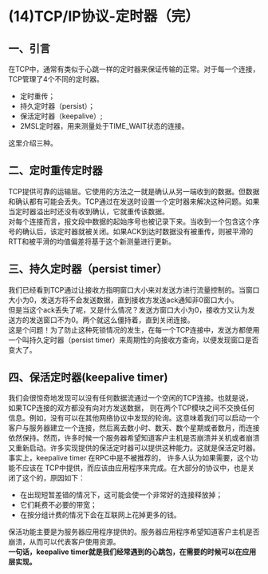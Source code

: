 # (14)TCP/IP协议-定时器（完）


## 一、引言

在TCP中，通常有类似于心跳一样的定时器来保证传输的正常。对于每一个连接，TCP管理了4个不同的定时器。

* 定时重传；
* 持久定时器（persist）；
* 保活定时器（keepalive）;
* 2MSL定时器，用来测量处于TIME_WAIT状态的连接。

这里介绍三种。

## 二、定时重传定时器

TCP提供可靠的运输层。它使用的方法之一就是确认从另一端收到的数据。但数据和确认都有可能会丢失。TCP通过在发送时设置一个定时器来解决这种问题。如果当定时器溢出时还没有收到确认，它就重传该数据。  
对每个连接而言，报文段中数据的起始序号也被记录下来。当收到一个包含这个序号的确认后，该定时器就被关闭。如果ACK到达时数据没有被重传，则被平滑的RTT和被平滑的均值偏差将基于这个新测量进行更新。

## 三、持久定时器（persist timer）

我们已经看到TCP通过让接收方指明窗口大小来对发送方进行流量控制的。当窗口大小为0，发送方将不会发送数据，直到接收方发送ack通知非0窗口大小。  
但是当这个ack丢失了呢，又是什么情况？发送方窗口大小为0，接收方又认为发送方的发送窗口不为0。两个就这么僵持着，直到关闭连接。  
这是个问题！为了防止这种死锁情况的发生，在每一个TCP连接中，发送方都使用一个叫持久定时器（persist timer）来周期性的向接收方查询，以便发现窗口是否变大了。

## 四、保活定时器(keepalive timer)

我们会很惊奇地发现可以没有任何数据流通过一个空闲的TCP连接。也就是说， 如果TCP连接的双方都没有向对方发送数据， 则在两个TCP模块之间不交换任何信息。例如，没有可以在其他网络协议中发现的轮询。这意味着我们可以启动一个客户与服务器建立一个连接，然后离去数小时、数天、数个星期或者数月，而连接依然保持。然而，许多时候一个服务器希望知道客户主机是否崩溃并关机或者崩溃又重新启动。许多实现提供的保活定时器可以提供这种能力。这就是保活定时器。  
事实上，keepalive timer 在RPC中是不被推荐的， 许多人认为如果需要，这个功能不应该在 TCP中提供，而应该由应用程序来完成。在大部分的协议中，也是关闭了这个的，原因如下：

* 在出现短暂差错的情况下，这可能会使一个非常好的连接释放掉；
* 它们耗费不必要的带宽；
* 在按分组计费的情况下会在互联网上花掉更多的钱。

保活功能主要是为服务器应用程序提供的。服务器应用程序希望知道客户主机是否崩溃，从而可以代表客户使用资源。  
**一句话，keepalive timer就是我们经常遇到的心跳包，在需要的时候可以在应用层实现。**


